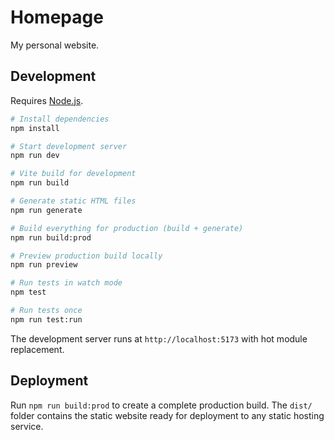 # Homepage

My personal website.

## Development

Requires [Node.js](https://nodejs.org/).

```bash
# Install dependencies
npm install

# Start development server
npm run dev

# Vite build for development
npm run build

# Generate static HTML files
npm run generate

# Build everything for production (build + generate)
npm run build:prod

# Preview production build locally
npm run preview

# Run tests in watch mode
npm test

# Run tests once
npm run test:run
```

The development server runs at `http://localhost:5173` with hot module replacement.

## Deployment

Run `npm run build:prod` to create a complete production build. The `dist/` folder contains the static website ready for deployment to any static hosting service.
